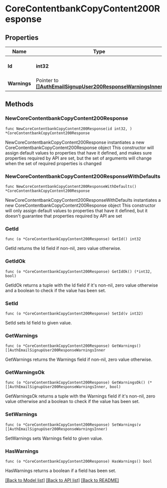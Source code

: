# CoreContentbankCopyContent200Response

## Properties

Name | Type | Description | Notes
------------ | ------------- | ------------- | -------------
**Id** | **int32** | The id of the new content | [default to null]
**Warnings** | Pointer to [**[]AuthEmailSignupUser200ResponseWarningsInner**](AuthEmailSignupUser200ResponseWarningsInner.md) |  | [optional] 

## Methods

### NewCoreContentbankCopyContent200Response

`func NewCoreContentbankCopyContent200Response(id int32, ) *CoreContentbankCopyContent200Response`

NewCoreContentbankCopyContent200Response instantiates a new CoreContentbankCopyContent200Response object
This constructor will assign default values to properties that have it defined,
and makes sure properties required by API are set, but the set of arguments
will change when the set of required properties is changed

### NewCoreContentbankCopyContent200ResponseWithDefaults

`func NewCoreContentbankCopyContent200ResponseWithDefaults() *CoreContentbankCopyContent200Response`

NewCoreContentbankCopyContent200ResponseWithDefaults instantiates a new CoreContentbankCopyContent200Response object
This constructor will only assign default values to properties that have it defined,
but it doesn't guarantee that properties required by API are set

### GetId

`func (o *CoreContentbankCopyContent200Response) GetId() int32`

GetId returns the Id field if non-nil, zero value otherwise.

### GetIdOk

`func (o *CoreContentbankCopyContent200Response) GetIdOk() (*int32, bool)`

GetIdOk returns a tuple with the Id field if it's non-nil, zero value otherwise
and a boolean to check if the value has been set.

### SetId

`func (o *CoreContentbankCopyContent200Response) SetId(v int32)`

SetId sets Id field to given value.


### GetWarnings

`func (o *CoreContentbankCopyContent200Response) GetWarnings() []AuthEmailSignupUser200ResponseWarningsInner`

GetWarnings returns the Warnings field if non-nil, zero value otherwise.

### GetWarningsOk

`func (o *CoreContentbankCopyContent200Response) GetWarningsOk() (*[]AuthEmailSignupUser200ResponseWarningsInner, bool)`

GetWarningsOk returns a tuple with the Warnings field if it's non-nil, zero value otherwise
and a boolean to check if the value has been set.

### SetWarnings

`func (o *CoreContentbankCopyContent200Response) SetWarnings(v []AuthEmailSignupUser200ResponseWarningsInner)`

SetWarnings sets Warnings field to given value.

### HasWarnings

`func (o *CoreContentbankCopyContent200Response) HasWarnings() bool`

HasWarnings returns a boolean if a field has been set.


[[Back to Model list]](../README.md#documentation-for-models) [[Back to API list]](../README.md#documentation-for-api-endpoints) [[Back to README]](../README.md)


